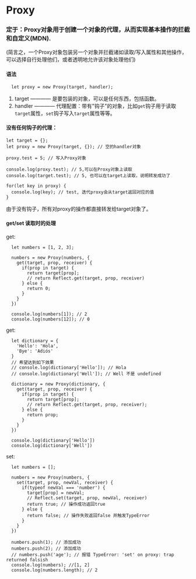 <!--
 * @Descripttion: 
 * @version: 
 * @Author: wangsf
 * @Date: 2021-05-17 19:21:03
 * @LastEditors: wangsf
 * @LastEditTime: 2021-05-17 20:20:30
-->
# Proxy

### 定于：Proxy对象用于创建一个对象的代理，从而实现基本操作的拦截和自定义(MDN).
(简言之，一个Proxy对象包装另一个对象并拦截诸如读取/写入属性和其他操作，可以选择自行处理他们，或者透明地允许该对象处理他们)

#### 语法
  ```
    let proxy = new Proxy(target, handler);
  ```
  1. target ———— 是要包装的对象，可以是任何东西，包括函数。
  2. handler ———— 代理配置：带有"钩子"的对象，比如`get`钩子用于读取`target`属性，`set`钩子写入`target`属性等等。

#### 没有任何钩子的代理：
  ```
  let target = {};
  let proxy = new Proxy(target, {}); // 空的handler对象

  proxy.test = 5; // 写入Proxy对象

  console.log(proxy.test); // 5,可以在Proxy对象上读取
  console.log(target.test); // 5, 也可以在target上读取，说明转发成功了

  for(let key in proxy) {
    console.log(key); // test, 迭代proxy会从target返回对应的值
  }
  ```
  由于没有钩子，所有对proxy的操作都直接转发给target对象了。
  
#### get/set 读取时的处理
  get:
  ```
    let numbers = [1, 2, 3];

    numbers = new Proxy(numbers, {
      get(target, prop, receiver) {
        if(prop in target) {
          return target[prop];
          // return Reflect.get(target, prop, receiver)
        } else {
          return 0;
        }
      }
    })

    console.log(numbers[1]); // 2
    console.log(numbers[12]); // 0
  ```
  get:
  ```
    let dictionary = {
      'Hello': 'Hola',
      'Bye': 'Adiós'
    }
    // 希望达到如下效果
    // console.log(dictionary['Hello']); // Hola
    // console.log(dictionary['Well']); // Well 不是 undefined

    dictionary = new Proxy(dictionary, {
      get(target, prop, receiver) {
        if(prop in target) {
          return target[prop];
          // return Reflect.get(target, prop, receiver);
        } else {
          return prop;
        }
      }
    })

    console.log(dictionary['Hello'])
    console.log(dictionary['Well'])
  ```
  set:
  ```
    let numbers = [];

    numbers = new Proxy(numbers, {
      set(target, prop, newVal, receiver) {
        if(typeof newVal === 'number') {
          target[prop] = newVal;
          // Reflect.set(target, prop, newVal, receiver)
          return true; // 操作成功返回true
        } else {
          return false; // 操作失败返回false 并触发TypeError
        }
      }
    })

    numbers.push(1); // 添加成功
    numbers.push(2); // 添加成功
    // numbers.push('age'); // 报错 TypeError: 'set' on proxy: trap returned falsish
    console.log(numbers); //[1, 2]
    console.log(numbers.length); // 2
  ```
